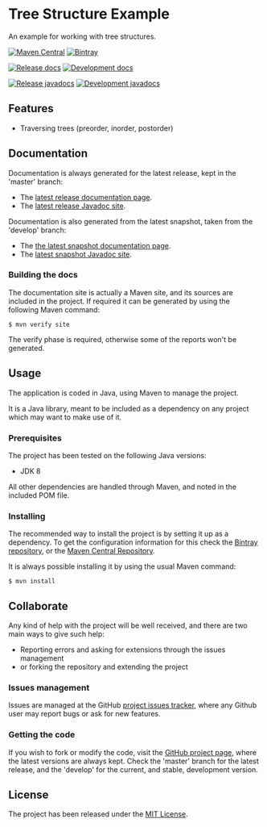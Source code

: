 # Tree Structure Example

An example for working with tree structures.

[![Maven Central](https://img.shields.io/maven-central/v/com.bernardomg.example/tree-structure-example.svg)][maven-repo]
[![Bintray](https://api.bintray.com/packages/bernardo-mg/maven/tree-structure-example/images/download.svg)][bintray-repo]

[![Release docs](https://img.shields.io/badge/docs-release-blue.svg)][site-release]
[![Development docs](https://img.shields.io/badge/docs-develop-blue.svg)][site-develop]

[![Release javadocs](https://img.shields.io/badge/javadocs-release-blue.svg)][javadoc-release]
[![Development javadocs](https://img.shields.io/badge/javadocs-develop-blue.svg)][javadoc-develop]

## Features

- Traversing trees (preorder, inorder, postorder)

## Documentation

Documentation is always generated for the latest release, kept in the 'master' branch:

- The [latest release documentation page][site-release].
- The [latest release Javadoc site][javadoc-release].

Documentation is also generated from the latest snapshot, taken from the 'develop' branch:

- The [the latest snapshot documentation page][site-develop].
- The [latest snapshot Javadoc site][javadoc-develop].

### Building the docs

The documentation site is actually a Maven site, and its sources are included in the project. If required it can be generated by using the following Maven command:

```
$ mvn verify site
```

The verify phase is required, otherwise some of the reports won't be generated.

## Usage

The application is coded in Java, using Maven to manage the project.

It is a Java library, meant to be included as a dependency on any project which may want to make use of it.

### Prerequisites

The project has been tested on the following Java versions:
* JDK 8

All other dependencies are handled through Maven, and noted in the included POM file.

### Installing

The recommended way to install the project is by setting it up as a dependency. To get the configuration information for this check the [Bintray repository][bintray-repo], or the [Maven Central Repository][maven-repo].

It is always possible installing it by using the usual Maven command:

```
$ mvn install
```

## Collaborate

Any kind of help with the project will be well received, and there are two main ways to give such help:

- Reporting errors and asking for extensions through the issues management
- or forking the repository and extending the project

### Issues management

Issues are managed at the GitHub [project issues tracker][issues], where any Github user may report bugs or ask for new features.

### Getting the code

If you wish to fork or modify the code, visit the [GitHub project page][scm], where the latest versions are always kept. Check the 'master' branch for the latest release, and the 'develop' for the current, and stable, development version.

## License

The project has been released under the [MIT License][license].

[bintray-repo]: https://bintray.com/bernardo-mg/maven/tree-structure-example/view
[maven-repo]: http://mvnrepository.com/artifact/com.bernardomg.example/tree-structure-example
[issues]: https://github.com/bernardo-mg/tree-structure-example/issues
[javadoc-develop]: http://docs.bernardomg.com/development/maven/tree-structure-example//tree-structure-example/apidocs
[javadoc-release]: http://docs.bernardomg.com/maven/tree-structure-example//tree-structure-example/apidocs
[license]: http://www.opensource.org/licenses/mit-license.php
[scm]: https://github.com/bernardo-mg/tree-structure-example
[site-develop]: http://docs.bernardomg.com/development/maven/tree-structure-example//tree-structure-example
[site-release]: http://docs.bernardomg.com/maven/tree-structure-example//tree-structure-example
